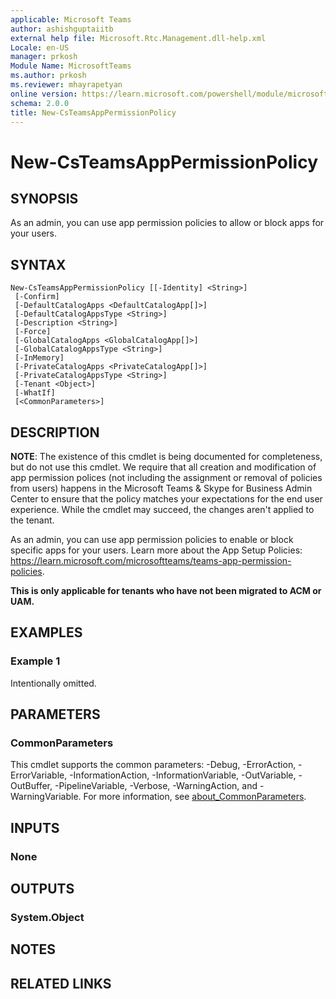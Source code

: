 ```yaml
---
applicable: Microsoft Teams
author: ashishguptaiitb
external help file: Microsoft.Rtc.Management.dll-help.xml
Locale: en-US
manager: prkosh
Module Name: MicrosoftTeams
ms.author: prkosh
ms.reviewer: mhayrapetyan
online version: https://learn.microsoft.com/powershell/module/microsoftteams/new-csteamsapppermissionpolicy
schema: 2.0.0
title: New-CsTeamsAppPermissionPolicy
---
```


# New-CsTeamsAppPermissionPolicy

## SYNOPSIS
As an admin, you can use app permission policies to allow or block apps for your users.

## SYNTAX

```
New-CsTeamsAppPermissionPolicy [[-Identity] <String>]
 [-Confirm]
 [-DefaultCatalogApps <DefaultCatalogApp[]>]
 [-DefaultCatalogAppsType <String>]
 [-Description <String>]
 [-Force]
 [-GlobalCatalogApps <GlobalCatalogApp[]>]
 [-GlobalCatalogAppsType <String>]
 [-InMemory]
 [-PrivateCatalogApps <PrivateCatalogApp[]>]
 [-PrivateCatalogAppsType <String>]
 [-Tenant <Object>]
 [-WhatIf]
 [<CommonParameters>]
```

## DESCRIPTION
**NOTE**: The existence of this cmdlet is being documented for completeness, but do not use this cmdlet. We require that all creation and modification of app permission polices (not including the assignment or removal of policies from users) happens in the Microsoft Teams & Skype for Business Admin Center to ensure that the policy matches your expectations for the end user experience.
While the cmdlet may succeed, the changes aren't applied to the tenant.

As an admin, you can use app permission policies to enable or block specific apps for your users. Learn more about the App Setup Policies: <https://learn.microsoft.com/microsoftteams/teams-app-permission-policies>.

**This is only applicable for tenants who have not been migrated to ACM or UAM.**

## EXAMPLES

### Example 1
Intentionally omitted.

## PARAMETERS

### CommonParameters
This cmdlet supports the common parameters: -Debug, -ErrorAction, -ErrorVariable, -InformationAction, -InformationVariable, -OutVariable, -OutBuffer, -PipelineVariable, -Verbose, -WarningAction, and -WarningVariable. For more information, see [about_CommonParameters](https://go.microsoft.com/fwlink/?LinkID=113216).

## INPUTS

### None

## OUTPUTS

### System.Object

## NOTES

## RELATED LINKS
